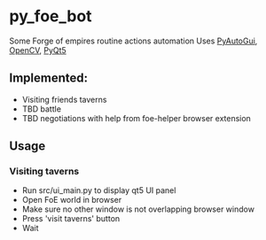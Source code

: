 # py_foe_bot
Some Forge of empires routine actions automation
Uses [PyAutoGui](https://pyautogui.readthedocs.io/en/latest/index.html), [OpenCV](https://docs.opencv.org/3.4/d6/d00/tutorial_py_root.html), [PyQt5](https://pypi.org/project/PyQt5/)

## Implemented:
- Visiting friends taverns
- TBD battle
- TBD negotiations with help from foe-helper browser extension

## Usage
### Visiting taverns
- Run src/ui_main.py to display qt5 UI panel
- Open FoE world in browser
- Make sure no other window is not overlapping browser window
- Press 'visit taverns' button
- Wait
